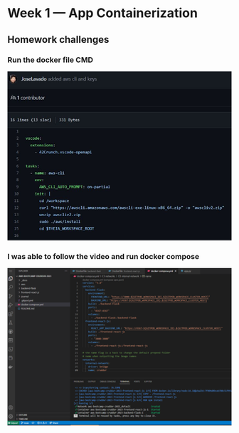 # Week 1 — App Containerization

## Homework challenges 

### Run the docker file CMD 
![I installed the AWS cli](assets/Installed_AWS_CLI.png)

### I was able to follow the video and run docker compose
![I got docker compose working](assets/docker-compose.png)

